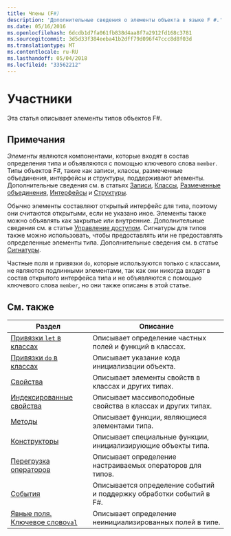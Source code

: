 ```yaml
---
title: Члены (F#)
description: 'Дополнительные сведения о элементы объекта в языке F #.'
ms.date: 05/16/2016
ms.openlocfilehash: 6dcdb1d7fa061fb838d4aa8f7a2912fd168c3781
ms.sourcegitcommit: 3d5d33f384eeba41b2dff79d096f47ccc8d8f03d
ms.translationtype: MT
ms.contentlocale: ru-RU
ms.lasthandoff: 05/04/2018
ms.locfileid: "33562212"
---
```

# <a name="members"></a>Участники

Эта статья описывает элементы типов объектов F#.


## <a name="remarks"></a>Примечания
*Элементы* являются компонентами, которые входят в состав определения типа и объявляются с помощью ключевого слова `member`. Типы объектов F#, такие как записи, классы, размеченные объединения, интерфейсы и структуры, поддерживают элементы. Дополнительные сведения см. в статьях [Записи](../records.md), [Классы](../classes.md), [Размеченные объединения](../discriminated-Unions.md), [Интерфейсы](../interfaces.md) и [Структуры](../structures.md).

Обычно элементы составляют открытый интерфейс для типа, поэтому они считаются открытыми, если не указано иное. Элементы также можно объявлять как закрытые или внутренние. Дополнительные сведения см. в статье [Управление доступом](../access-Control.md). Сигнатуры для типов также можно использовать, чтобы предоставлять или не предоставлять определенные элементы типа. Дополнительные сведения см. в статье [Сигнатуры](../signatures.md).

Частные поля и привязки `do`, которые используются только с классами, не являются подлинными элементами, так как они никогда входят в состав открытого интерфейса типа и не объявляются с помощью ключевого слова `member`, но они также описаны в этой статье.


## <a name="related-topics"></a>См. также


|Раздел|Описание|
|-----|-----------|
|[Привязки `let` в классах](let-bindings-in-classes.md)|Описывает определение частных полей и функций в классах.|
|[Привязки `do` в классах](do-bindings-in-classes.md)|Описывает указание кода инициализации объекта.|
|[Свойства](properties.md)|Описывает элементы свойств в классах и других типах.|
|[Индексированные свойства](indexed-properties.md)|Описывает массивоподобные свойства в классах и других типах.|
|[Методы](methods.md)|Описывает функции, являющиеся элементами типа.|
|[Конструкторы](constructors.md)|Описывает специальные функции, инициализирующие объекты типа.|
|[Перегрузка операторов](../operator-overloading.md)|Описывает определение настраиваемых операторов для типов.|
|[События](events.md)|Описывается определение событий и поддержку обработки событий в F#.|
|[Явные поля. Ключевое слово`val`](explicit-fields-the-val-keyword.md)|Описывает определение неинициализированных полей в типе.|
